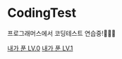 # CodingTest
프로그래머스에서 코딩테스트 연습중!👩🏻‍💻 <p>
[내가 푼 LV.0](https://soozya.tistory.com/category/%F0%9F%92%BB%ED%94%84%EB%A1%9C%EA%B7%B8%EB%9E%98%EB%A8%B8%EC%8A%A4_%EC%97%B0%EC%8A%B5/LV.0) </b>
[내가 푼 LV.1](https://soozya.tistory.com/category/%F0%9F%92%BB%ED%94%84%EB%A1%9C%EA%B7%B8%EB%9E%98%EB%A8%B8%EC%8A%A4_%EC%97%B0%EC%8A%B5/LV.1)
